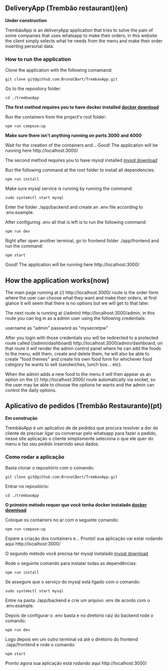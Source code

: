 ## DeliveryApp (Trembão restaurant)(en)
<strong>Under construction</strong>

TrembãoApp is an deliveryApp application that tries to solve the pain of some companies that uses whatsapp to make their orders, in this website the client simply selects what he needs from the menu and make their order inserting personal data.

### How to run the application

Clone the application with the following comamand:

```
git clone git@github.com:BrunoCBart/TrembaoApp.git
```

Go to the repository folder:

```
cd ./trembaoApp
```


<strong>The first method requires you to have docker installed [docker download](https://docs.docker.com/get-docker/)</strong>

Run the containers from the project's root folder:

```
npm run compose:up
```
<strong>Make sure there isn't anything running on ports 3000 and 4000</strong>

Wait for the creation of the containers and... Good! The application will be running here http://localhost:3000/

The second method requires you to have mysql installed [mysql download](https://www.mysql.com/downloads/)

Run the following command at the root folder to install all dependencies:

```
npm run install
```

Make sure mysql service is running by running the command:

```
sudo systemctl start mysql
```

Enter the folder ./app/backend and create an .env file according to .env.example.

After configuring .env all that is left is to run the following command: 

```
npm run dev
```

Right after open another terminal, go to frontend folder ./app/frontend and run the command:

```
npm start
```
Good! The application will be running here http://localhost:3000/

## How the application works(now)

The main page running at (/) http://localhost:3000/ route is the order form where the user can choose what they want and make their orders, at first glance it will seem that there is no options but we will get to that later.

The next route is running at (/admin) http://localhost:3000/admin, in this route you can log in as a admin user using the following credentials:

username as "admin"
password as "mysecretpw"

After you login with those credentials you will be redirected to a protected route called (/admin/dashboard) http://localhost:3000/admin/dashboard, on that route it will render the admin control panel where he can add the foods to the menu, edit them, create and delete them, he will also be able to create "food themes" and create his own food form for whichever food category he wants to sell (sandwiches, lunch box... etc).

When the admin adds a new food to the menu it will then appear as an option on the (/) http://localhost:3000/ route automatically via socket, so the user may be able to choose the options he wants and the admin can control the daily options.


## Aplicativo de pedidos (Trembão Restaurante)(pt)
<strong>Em construção</strong>


TrembãoApp é um aplicativo de de pedidos que procura resolver a dor do cliente de precisar ligar ou conversar pelo whatsapp para fazer o pedido, nesse site aplicação o cliente simplismente seleciona o que ele quer do menu e faz seu pedido inserindo seus dados.

### Como rodar a aplicação

Basta clonar o repositório com o comando:

```
git clone git@github.com:BrunoCBart/TrembaoApp.git
```

Entrar no repositório:

```
cd ./trembaoApp
```


<strong>O primeiro método requer que você tenha docker instalado [docker download](https://docs.docker.com/get-docker/)</strong>

Coloque os containers no ar com o seguinte comando:

```
npm run compose:up
```

Espere a criação dos containers e... Pronto! sua aplicação vai estar rodando aqui http://localhost:3000/

O segundo método você precisa ter mysql instalado [mysql download](https://www.mysql.com/downloads/)

Rode o seguinte comando para instalar todas as dependências:

```
npm run install
```

Se assegure que o serviço do mysql está ligado com o comando:

```
sudo systemctl start mysql
```

Entre na pasta ./app/backend e crie um arquivo .env de acordo com o .env.example.

Depois de configurar o .env basta e no diretório raiz do backend rode o comando: 

```
npm run dev
```

Logo depois em um outro terminal vá até o diretório do frontend ./app/frontend e rode o comando:

```
npm start
```

Pronto agora sua aplicação está rodando aqui http://localhost:3000/

